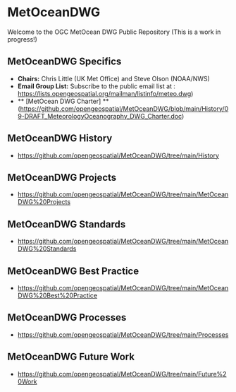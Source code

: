 # MetOceanDWG

Welcome to the OGC MetOcean DWG Public Repository (This is a work in progress!)

## MetOceanDWG Specifics

  - **Chairs:** Chris Little (UK Met Office) and Steve Olson (NOAA/NWS)
  - **Email Group List:** Subscribe to the public email list at : https://lists.opengeospatial.org/mailman/listinfo/meteo.dwg)
  - ** [MetOcean DWG Charter] **(https://github.com/opengeospatial/MetOceanDWG/blob/main/History/09-DRAFT_MeteorologyOceanography_DWG_Charter.doc)

## MetOceanDWG History

  - https://github.com/opengeospatial/MetOceanDWG/tree/main/History

## MetOceanDWG Projects

  - https://github.com/opengeospatial/MetOceanDWG/tree/main/MetOceanDWG%20Projects

## MetOceanDWG Standards

  - https://github.com/opengeospatial/MetOceanDWG/tree/main/MetOceanDWG%20Standards

## MetOceanDWG Best Practice

  - https://github.com/opengeospatial/MetOceanDWG/tree/main/MetOceanDWG%20Best%20Practice

## MetOceanDWG Processes

  - https://github.com/opengeospatial/MetOceanDWG/tree/main/Processes

## MetOceanDWG Future Work

  - https://github.com/opengeospatial/MetOceanDWG/tree/main/Future%20Work
